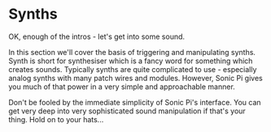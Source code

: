 # Synths

OK, enough of the intros - let's get into some sound.

In this section we'll cover the basis of triggering and manipulating
synths. Synth is short for synthesiser which is a fancy word for
something which creates sounds. Typically synths are quite complicated
to use - especially analog synths with many patch wires and
modules. However, Sonic Pi gives you much of that power in a very simple
and approachable manner. 

Don't be fooled by the immediate simplicity of Sonic Pi's interface. You
can get very deep into very sophisticated sound manipulation if that's
your thing. Hold on to your hats...
